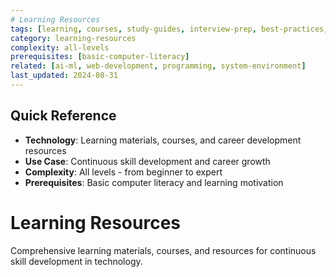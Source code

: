 ```yaml
---
# Learning Resources
tags: [learning, courses, study-guides, interview-prep, best-practices, career-development]
category: learning-resources
complexity: all-levels
prerequisites: [basic-computer-literacy]
related: [ai-ml, web-development, programming, system-environment]
last_updated: 2024-08-31
---
```


## Quick Reference
- **Technology**: Learning materials, courses, and career development resources
- **Use Case**: Continuous skill development and career growth
- **Complexity**: All levels - from beginner to expert
- **Prerequisites**: Basic computer literacy and learning motivation

# Learning Resources

Comprehensive learning materials, courses, and resources for continuous skill development in technology.
